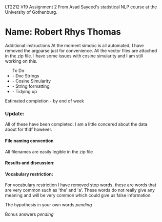 #

LT2212 V19 Assignment 2
From Asad Sayeed's statistical NLP course at the University of Gothenburg.

<h1>Name: Robert Rhys Thomas</h1> 

Additional instructions
At the moment simdoc is all automated, I have removed the argparse just for convenience. All the vector files are attached in the zip file. I have some issues with cosine simularity and I am still working on this. 



<ul>To Do
  <li>- Doc Strings</li>
  <li>- Cosine Simularity </li>
  <li>- String formatting </li>
  <li>- Tidying up </li>
</ul>

Estimated completion - by end of week

<h3>Update:</h3>
<p>All of these have been completed. I am a little concered about the data about for tfidf however. </p>

<h4>File naming convention</h4>
All filenames are easily legible in the zip file

<h4>Results and discussion:</h4>

<h4>Vocabulary restriction:</h4>
<p>For vocabulary restriction I have removed stop words, these are words that are very common such as 'the' and 'a'. These words do not really give any meaning and will be very common which could give us false information. </p>

The hypothesis in your own words
*pending*

Bonus answers
*pending*
